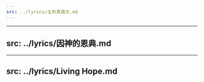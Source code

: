 ```yaml
---
src: ../lyrics/主祢真偉大.md
---
```

---
src: ../lyrics/因神的恩典.md
---
---
src: ../lyrics/Living Hope.md
---